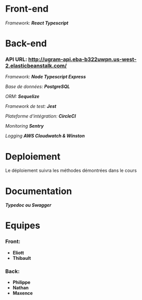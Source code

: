 # Front-end

*Framework:* ***React Typescript***

# Back-end
### API URL: http://ugram-api.eba-b322uwpn.us-west-2.elasticbeanstalk.com/

*Framework:* ***Node Typescript Express***

*Base de données:* ***PostgreSQL***

*ORM:* ***Sequelize***

*Framework de test:* ***Jest***

*Plateforme d'intégration:* ***CircleCI***

*Monitoring* ***Sentry***

*Logging* ***AWS Cloudwatch & Winston***

# Deploiement

Le déploiement suivra les méthodes démontrées dans le cours

# Documentation

***Typedoc ou Swagger***

# Equipes

### Front:
- **Eliott**
- **Thibault**
### Back:
- **Philippe**
- **Nathan**
- **Maxence**
